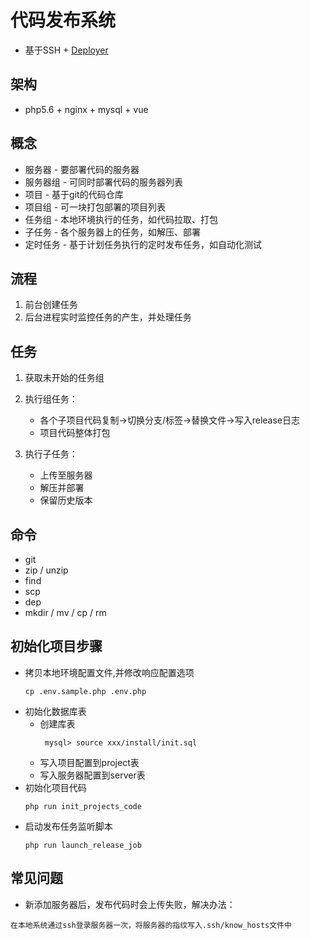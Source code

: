 # 代码发布系统
- 基于SSH + [Deployer](https://deployer.org/)

## 架构
- php5.6 + nginx + mysql + vue

## 概念
- 服务器 - 要部署代码的服务器
- 服务器组 - 可同时部署代码的服务器列表
- 项目 - 基于git的代码仓库 
- 项目组 - 可一块打包部署的项目列表
- 任务组 - 本地环境执行的任务，如代码拉取、打包
- 子任务 - 各个服务器上的任务，如解压、部署
- 定时任务 - 基于计划任务执行的定时发布任务，如自动化测试

## 流程
1. 前台创建任务
2. 后台进程实时监控任务的产生，并处理任务
   
## 任务
1. 获取未开始的任务组
2. 执行组任务：
    - 各个子项目代码复制->切换分支/标签->替换文件->写入release日志
    - 项目代码整体打包

3. 执行子任务：
    - 上传至服务器
    - 解压并部署
    - 保留历史版本
    
## 命令
- git
- zip / unzip
- find 
- scp
- dep
- mkdir / mv / cp / rm

## 初始化项目步骤
- 拷贝本地环境配置文件,并修改响应配置选项
    ```
    cp .env.sample.php .env.php
    ```
- 初始化数据库表
    - 创建库表
        ```
         mysql> source xxx/install/init.sql
        ```
    - 写入项目配置到project表 
    - 写入服务器配置到server表
- 初始化项目代码
     ``` 
     php run init_projects_code 
     ```
- 启动发布任务监听脚本
    ```
    php run launch_release_job
    ```
    

## 常见问题
- 新添加服务器后，发布代码时会上传失败，解决办法：
```
在本地系统通过ssh登录服务器一次，将服务器的指纹写入.ssh/know_hosts文件中
```